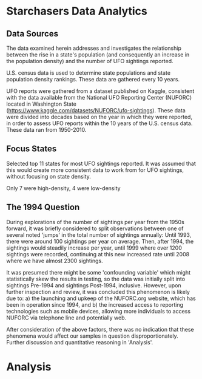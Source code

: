 # Starchasers Data Analytics

## Data Sources

The data examined herein addresses and investigates the relationship between the rise in a state's population (and consequently an increase in the population density) and the number of UFO sightings reported.

U.S. census data is used to determine state populations and state population density rankings. These data are gathered every 10 years.

UFO reports were gathered from a dataset published on Kaggle, consistent with the data available from the National UFO Reporting Center (NUFORC) located in Washington State (https://www.kaggle.com/datasets/NUFORC/ufo-sightings). These data were divided into decades based on the year in which they were reported, in order to assess UFO reports within the 10 years of the U.S. census data. These data ran from 1950-2010.

## Focus States

Selected top 11 states for most UFO sightings reported. It was assumed that this would create more consistent data to work from for UFO sightings, without focusing on state density.

Only 7 were high-density, 4 were low-density 

## The 1994 Question

During explorations of the number of sightings per year from the 1950s forward, it was briefly considered to split observations between one of several noted 'jumps' in the total number of sightings annually: Until 1993, there were around 100 sightings per year on average. Then, after 1994, the sightings would steadily increase per year, until 1999 where over 1200 sightings were recorded, continuing at this new increased rate until 2008 where we have almost 2300 sightings.

It was presumed there might be some 'confounding variable' which might statistically skew the results in testing, so the data was initially split into sightings Pre-1994 and sightings Post-1994, inclusive. However, upon further inspection and review, it was concluded this phenomenon is likely due to:
    a) the launching and upkeep of the NUFORC.org website, which has been in operation since 1994, and
    b) the increased access to reporting technologies such as mobile devices, allowing more individuals to access NUFORC via telephone line and potentially web.
    
After consideration of the above factors, there was no indication that these phenomena would affect our samples in question disproportionately. Further discussion and quantitative reasoning in 'Analysis'.

# Analysis

